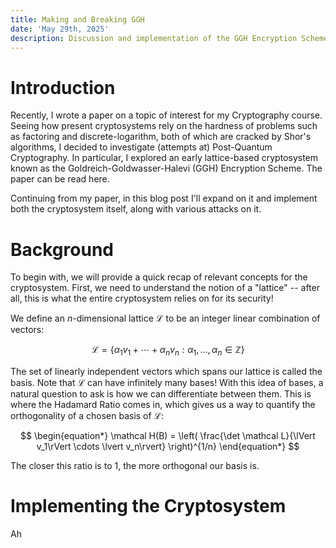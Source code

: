 ```yaml
---
title: Making and Breaking GGH
date: 'May 29th, 2025'
description: Discussion and implementation of the GGH Encryption Scheme and its attacks in Python.
---
```


# Introduction
Recently, I wrote a paper on a topic of interest for my Cryptography course. Seeing how present cryptosystems rely on the hardness of problems such as factoring and discrete-logarithm, both of which are cracked by Shor's algorithms, I decided to investigate (attempts at) Post-Quantum Cryptography. In particular, I explored an early lattice-based cryptosystem known as the Goldreich-Goldwasser-Halevi (GGH) Encryption Scheme. The paper can be read here.

Continuing from my paper, in this blog post I'll expand on it and implement both the cryptosystem itself, along with various attacks on it.

# Background
To begin with, we will provide a quick recap of relevant concepts for the cryptosystem. First, we need to understand the notion of a "lattice" -- after all, this is what the entire cryptosystem relies on for its security!

We define an $n$-dimensional lattice $\mathcal{L}$ to be an integer linear combination of vectors:

$$
\begin{equation*}
    \mathcal{L} = \left\{ \alpha_1v_1 + \cdots + \alpha_nv_n : \alpha_1, \ldots, \alpha_n \in \mathbb{Z} \right\}
\end{equation*}
$$

The set of linearly independent vectors which spans our lattice is called the basis. Note that $\mathcal L$ can have infinitely many bases! With this idea of bases, a natural question to ask is how we can differentiate between them. This is where the Hadamard Ratio comes in, which gives us a way to quantify the orthogonality of a chosen basis of $\mathcal L$:

$$
\begin{equation*}
    \mathcal H(B) = \left( \frac{\det \mathcal L}{\lVert v_1\rVert \cdots \lvert v_n\rvert} \right)^{1/n}
\end{equation*}
$$

The closer this ratio is to $1$, the more orthogonal our basis is.
# Implementing the Cryptosystem
Ah
